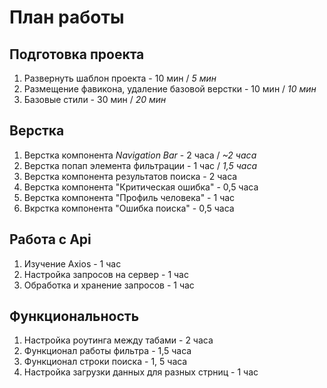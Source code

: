 # План работы

## Подготовка проекта
1. Развернуть шаблон проекта - 10 мин / *5 мин*
2. Размещение фавикона, удаление базовой верстки - 10 мин / *10 мин*
3. Базовые стили - 30 мин / *20 мин*

## Верстка
1. Верстка компонента *Navigation Bar* - 2 часа / *~2 часа*
2. Верстка попап элемента фильтрации - 1 час / *1,5 часа*
3. Верстка компонента результатов поиска - 2 часа
4. Верстка компонента "Критическая ошибка" - 0,5 часа
5. Верстка компонента "Профиль человека" - 1 час
6. Вкрстка компонента "Ошибка поиска" - 0,5 часа

## Работа с Api
1. Изучение Axios - 1 час
2. Настройка запросов на сервер - 1 час
3. Обработка и хранение запросов - 1 час

## Функциональность
1. Настройка роутинга между табами - 2 часа
2. Функционал работы фильтра - 1,5 часа
3. Функционал строки поиска - 1, 5 часа
4. Настройка загрузки данных для разных стрниц - 1 час
